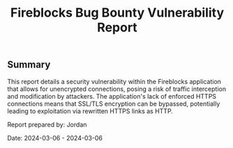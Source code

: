<!DOCTYPE html>
<html lang="en">
<head>
    <meta charset="UTF-8">
    <meta http-equiv="X-UA-Compatible" content="IE=edge">
    <meta name="viewport" content="width=device-width, initial-scale=1.0">
</head>
<body>
    <header>
        <h1>Fireblocks Bug Bounty Vulnerability Report</h1>
    </header>
    <section>
        <h2>Summary</h2>
        <p>
            This report details a security vulnerability within the Fireblocks application that allows for unencrypted connections, posing a risk of traffic interception and modification by attackers. The application's lack of enforced HTTPS connections means that SSL/TLS encryption can be bypassed, potentially leading to exploitation via rewritten HTTPS links as HTTP. 
        </p>
    </section>
    <footer>
        <p>Report prepared by: Jordan</p>
        <p>Date: 2024-03-06 - 2024-03-06</p>
    </footer>
</body>
</html>
